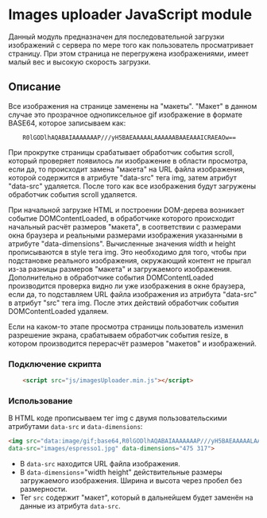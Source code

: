 # Images uploader JavaScript module

Данный модуль предназначен для последовательной загрузки изображений с сервера по мере того как пользователь просматривает страницу. При этом страница не перегружена изображениями, имеет малый вес и высокую скорость загрузки.

## Описание

Все изображения на странице заменены на "макеты". "Макет" в данном случае это прозрачное однопиксельное gif изображение в формате BASE64, которое записываем как: 
```
    R0lGODlhAQABAIAAAAAAAP///yH5BAEAAAAALAAAAAABAAEAAAICRAEAOw==
```
При прокрутке страницы срабатывает обработчик события scroll, который проверяет появилось ли изображение в области просмотра, если да, то происходит замена "макета" на URL файла изображения, которой содержится в атрибуте "data-src" тега img, затем атрибут "data-src" удаляется. После того как все изображения будут загружены обработчик события scroll удаляется.

При начальной загрузке HTML и построении DOM-дерева возникает событие DOMContentLoaded, в обработчике которого происходит начальный расчёт размеров "макета", в соответствии с размерами окна браузера и реальными размерами изображения указанными в атрибуте "data-dimensions". Вычисленные значения width и height прописываются в style тега img. Это необходимо для того, чтобы при подстановке реального изображения, окружающий контент не прыгал из-за разницы размеров "макета" и загружаемого изображения. 
Дополнительно в обработчике события DOMContentLoaded производится проверка видно ли уже изображения в окне браузера, если да, то подставляем URL файла изображения из атрибута "data-src" в атрибут "src" тега img. После этих действий обработчик события DOMContentLoaded удаляем.

Если на каком-то этапе просмотра страницы пользователь изменил разрешение экрана, срабатываем обработчик события resize, в котором производится перерасчёт размеров "макетов" и изображений.

### Подключение скрипта

``` html
    <script src="js/imagesUploader.min.js"></script>
```
### Использование

В HTML коде прописываем тег img c двумя пользовательскими атрибутами `data-src` и `data-dimensions`:
``` html    
<img src="data:image/gif;base64,R0lGODlhAQABAIAAAAAAAP///yH5BAEAAAAALAAAAAABAAEAAAICRAEAOw==" 
data-src="images/espresso1.jpg" data-dimensions="475 317">
```    
+ В `data-src` находится URL файла изображения.
+ В `data-dimensions`="width height" действительные размеры загружаемого изображения. Ширина и высота через пробел без размерности.
+ Тег `src` содержит "макет", который в дальнейшем будет заменён на данные из атрибута `data-src`. 
